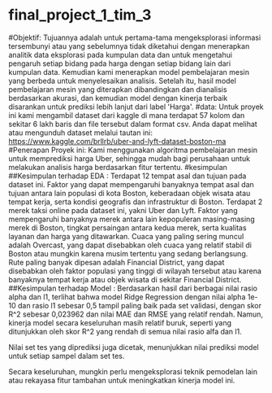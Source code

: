 # final_project_1_tim_3
#Objektif:
Tujuannya adalah untuk pertama-tama mengeksplorasi informasi tersembunyi atau yang sebelumnya tidak diketahui dengan menerapkan analitik data eksplorasi pada kumpulan data dan untuk mengetahui pengaruh setiap bidang pada harga dengan setiap bidang lain dari kumpulan data. Kemudian kami menerapkan model pembelajaran mesin yang berbeda untuk menyelesaikan analisis. Setelah itu, hasil model pembelajaran mesin yang diterapkan dibandingkan dan dianalisis berdasarkan akurasi, dan kemudian model dengan kinerja terbaik disarankan untuk prediksi lebih lanjut dari label 'Harga'.
#data:
Untuk proyek ini kami mengambil dataset dari kaggle di mana terdapat 57 kolom dan sekitar 6 lakh baris dan file tersebut dalam format csv. Anda dapat melihat atau mengunduh dataset melalui tautan ini: https://www.kaggle.com/brllrb/uber-and-lyft-dataset-boston-ma
#Penerapan Proyek ini:
Kami menggunakan algoritma pembelajaran mesin untuk memprediksi harga Uber, sehingga mudah bagi perusahaan untuk melakukan analisis harga berdasarkan fitur tertentu.
#kesimpulan
##Kesimpulan terhadap EDA :
Terdapat 12 tempat asal dan tujuan pada dataset ini. Faktor yang dapat mempengaruhi banyaknya tempat asal dan tujuan antara lain populasi di kota Boston, keberadaan objek wisata atau tempat kerja, serta kondisi geografis dan infrastruktur di Boston.
Terdapat 2 merek taksi online pada dataset ini, yakni Uber dan Lyft. Faktor yang mempengaruhi banyaknya merek antara lain kepopuleran masing-masing merek di Boston, tingkat persaingan antara kedua merek, serta kualitas layanan dan harga yang ditawarkan.
Cuaca yang paling sering muncul adalah Overcast, yang dapat disebabkan oleh cuaca yang relatif stabil di Boston atau mungkin karena musim tertentu yang sedang berlangsung.
Rute paling banyak dipesan adalah Financial District, yang dapat disebabkan oleh faktor populasi yang tinggi di wilayah tersebut atau karena banyaknya tempat kerja atau objek wisata di sekitar Financial District.
##Kesimpulan terhadap Model :
Berdasarkan hasil dari berbagai nilai rasio alpha dan l1, terlihat bahwa model Ridge Regression dengan nilai alpha 1e-10 dan rasio l1 sebesar 0,5 tampil paling baik pada set validasi, dengan skor R^2 sebesar 0,023962 dan nilai MAE dan RMSE yang relatif rendah. Namun, kinerja model secara keseluruhan masih relatif buruk, seperti yang ditunjukkan oleh skor R^2 yang rendah di semua nilai rasio alfa dan l1.

Nilai set tes yang diprediksi juga dicetak, menunjukkan nilai prediksi model untuk setiap sampel dalam set tes.

Secara keseluruhan, mungkin perlu mengeksplorasi teknik pemodelan lain atau rekayasa fitur tambahan untuk meningkatkan kinerja model ini.
